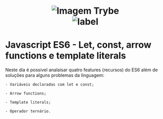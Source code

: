 <h1 align="center">
    <img alt="Imagem Trybe" src="https://media.licdn.com/dms/image/C4D16AQGBxtWPbZcNRg/profile-displaybackgroundimage-shrink_200_800/0/1644644094481?e=2147483647&v=beta&t=WXCuv3v7rjkMJKCqnhKdMt7gI9zzkOs9do7oirDm_M4"/><br>
    <img alt= "label" src="https://img.shields.io/badge/Developed%20by-Sara%20Maria-lightgrey">
</h1>

# Javascript ES6 - Let, const, arrow functions e template literals 

Neste dia é possivel analaisar quatro features (recursos) do ES6 além de soluções para alguns problemas da linguagem:
```
- Variáveis declaradas com let e const;

- Arrow functions;

- Template literals;

- Operador ternário.